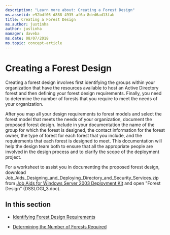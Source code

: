 ```yaml
---
description: "Learn more about: Creating a Forest Design"
ms.assetid: e92bdf05-d888-4935-af6a-8ded6ad13fab
title: Creating a Forest Design
ms.author: justinha
author: justinha
manager: daveba
ms.date: 08/07/2018
ms.topic: concept-article
---
```


# Creating a Forest Design

Creating a forest design involves first identifying the groups within your organization that have the resources available to host an Active Directory forest and then defining your forest design requirements. Finally, you need to determine the number of forests that you require to meet the needs of your organization.

After you map all your design requirements to forest models and select the forest model that meets the needs of your organization, document the proposed forest design. Include in your documentation the name of the group for which the forest is designed, the contact information for the forest owner, the type of forest for each forest that you include, and the requirements that each forest is designed to meet. This documentation will help the design team both to ensure that all the appropriate people are involved in the design process and to clarify the scope of the deployment project.

For a worksheet to assist you in documenting the proposed forest design, download Job_Aids_Designing_and_Deploying_Directory_and_Security_Services.zip from [Job Aids for Windows Server 2003 Deployment Kit](https://microsoft.com/download/details.aspx?id=9608) and open "Forest Design" (DSSLOGI_3.doc).

## In this section

- [Identifying Forest Design Requirements](../../ad-ds/plan/Identifying-Forest-Design-Requirements.md)

- [Determining the Number of Forests Required](../../ad-ds/plan/Determining-the-Number-of-Forests-Required.md)

